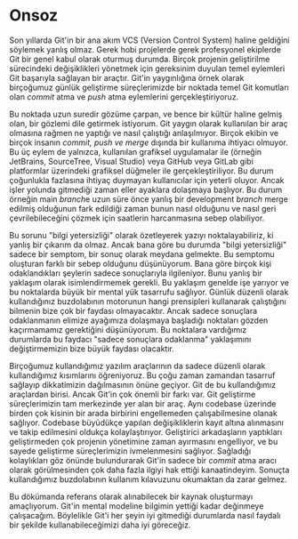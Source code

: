 # Onsoz

Son yıllarda Git'in bir ana akım VCS (Version Control System) haline geldiğini söylemek yanlış olmaz. Gerek hobi projelerde gerek profesyonel ekiplerde Git bir genel kabul olarak oturmuş durumda. Birçok projenin geliştirilme sürecindeki değişiklikleri yönetmek için gereksinim duyulan temel eylemleri Git başarıyla sağlayan bir araçtır. Git'in yaygınlığına örnek olarak birçoğumuz günlük geliştirme süreçlerimizde bir noktada temel Git komutları olan *commit* atma ve *push* atma eylemlerini gerçekleştiriyoruz.

Bu noktada uzun suredir gözüme çarpan, ve bence bir kültür haline gelmiş olan, bir gözlemi dile getirmek istiyorum. Git yaygın olarak kullanılan bir araç olmasına rağmen ne yaptığı ve nasıl çalıştığı anlaşılmıyor. Birçok ekibin ve birçok insanın *commit, push ve merge* dışında bir kullanıma ihtiyacı olmuyor. Bu üç eylem de yalnızca, kullanılan grafiksel uygulamalar ile (örneğin JetBrains, SourceTree, Visual Studio) veya GitHub veya GitLab gibi platformlar üzerindeki grafiksel düğmeler ile gerçekleştiriliyor. Bu durum çoğunlukla fazlasına ihtiyaç duymayan kullanıcılar için yeterli oluyor. Ancak işler yolunda gitmediği zaman eller ayaklara dolaşmaya başlıyor. Bu durum örneğin main *branch*e uzun süre önce yanlış bir development *branch* merge edilmiş olduğunun fark edildiği zaman bunun nasıl olduğunu ve nasıl geri çevrilebileceğini çözmek için saatlerin harcanmasına sebep olabiliyor.

Bu sorunu "bilgi yetersizliği" olarak özetleyerek yazıyı noktalayabiliriz, ki yanlış bir çıkarım da olmaz. Ancak bana göre bu durumda "bilgi yetersizliği" sadece bir semptom, bir sonuç olarak meydana gelmekte. Bu semptomu oluşturan farklı bir sebep olduğunu düşünüyorum. Bana göre birçok kişi odaklandıkları şeylerin sadece sonuçlarıyla ilgileniyor. Bunu yanlış bir yaklaşım olarak isimlendirmemek gerekli. Bu yaklaşım genelde işe yarıyor ve bu noktalarda büyük bir mental yük tasarrufu sağlıyor. Günlük düzenli olarak kullandığınız buzdolabının motorunun hangi prensipleri kullanarak çalıştığını bilmenin bize çok bir faydası olmayacaktır. Ancak sadece sonuçlara odaklanmanın elimize ayağımıza dolaşmaya başladığı noktaları gözden kaçırmamamız gerektiğini düşünüyorum. Bu noktalara vardığımız durumlarda bu faydacı "sadece sonuçlara odaklanma" yaklaşımını değiştirmemizin bize büyük faydası olacaktır.

Birçoğumuz kullandığımız yazılım araçlarının da sadece düzenli olarak kullandığımız kısımlarını öğreniyoruz. Bu çoğu zaman zamandan tasarruf sağlayıp dikkatimizin dağılmasının önüne geçiyor. Git de bu kullandığımız araçlardan birisi. Ancak Git'in çok önemli bir farkı var. Git geliştirme süreçlerimizin tam merkezinde yer alan bir araç. Aynı codebase üzerinde birden çok kisinin bir arada birbirini engellemeden çalışabilmesine olanak sağlıyor. Codebase büyüdükçe yapılan değişikliklerin kayıt altına alınmasını ve takip edilmesini oldukça kolaylaştırıyor. Geliştirici arkadaşların yaptıkları geliştirmeden çok projenin yönetimine zaman ayırmasını engelliyor, ve bu sayede geliştirme süreçlerimizin ivmelenmesini sağlıyor. Sağladığı kolaylıkları göz önünde bulundurarak Git'in sadece bir *commit* atma aracı olarak görülmesinden çok daha fazla ilgiyi hak ettiği kanaatindeyim. Sonuçta kullandığımız buzdolabının kullanım kılavuzunu okumaktan da zarar gelmez.

Bu dökümanda referans olarak alınabilecek bir kaynak oluşturmayı amaçlıyorum. Git'in mental modeline bilgimin yettiği kadar değinmeye çalışacağım. Böylelikle Git'i her şeyin iyi gitmediği durumlarda nasıl faydalı bir şekilde kullanabileceğimizi daha iyi göreceğiz.
